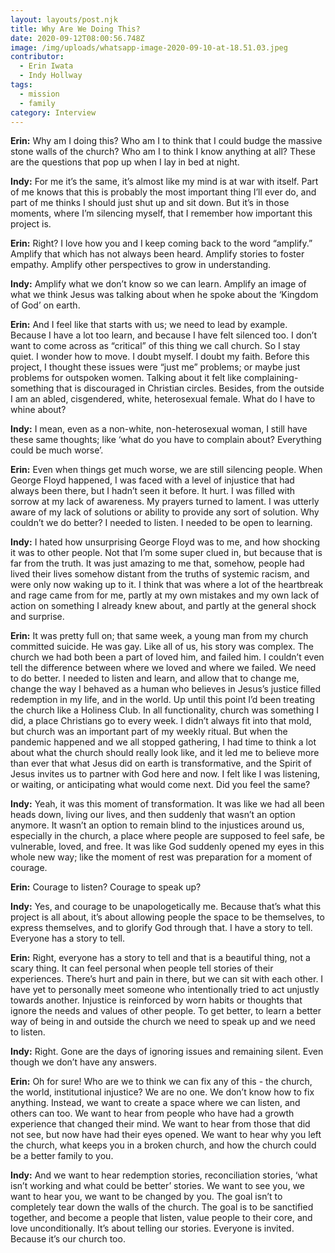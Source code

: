 ```yaml
---
layout: layouts/post.njk
title: Why Are We Doing This?
date: 2020-09-12T08:00:56.748Z
image: /img/uploads/whatsapp-image-2020-09-10-at-18.51.03.jpeg
contributor:
  - Erin Iwata
  - Indy Hollway
tags:
  - mission
  - family
category: Interview
---
```

**Erin:** Why am I doing this? Who am I to think that I could budge the massive stone walls of the church? Who am I to think I know anything at all? These are the questions that pop up when I lay in bed at night.

**Indy:** For me it’s the same, it’s almost like my mind is at war with itself. Part of me knows that this is probably the most important thing I’ll ever do, and part of me thinks I should just shut up and sit down. But it’s in those moments, where I’m silencing myself, that I remember how important this project is.

**Erin:** Right? I love how you and I keep coming back to the word “amplify.” Amplify that which has not always been heard. Amplify stories to foster empathy. Amplify other perspectives to grow in understanding.

**Indy:** Amplify what we don’t know so we can learn. Amplify an image of what we think Jesus was talking about when he spoke about the ‘Kingdom of God’ on earth.

**Erin:** And I feel like that starts with us; we need to lead by example. Because I have a lot too learn, and because I have felt silenced too. I don’t want to come across as “critical” of this thing we call church. So I stay quiet. I wonder how to move. I doubt myself. I doubt my faith. Before this project, I thought these issues were “just me” problems; or maybe just problems for outspoken women. Talking about it felt like complaining- something that is discouraged in Christian circles. Besides, from the outside I am an abled, cisgendered, white, heterosexual female. What do I have to whine about?

**Indy:** I mean, even as a non-white, non-heterosexual woman, I still have these same thoughts; like ‘what do you have to complain about? Everything could be much worse’.

**Erin:** Even when things get much worse, we are still silencing people. When George Floyd happened, I was faced with a level of injustice that had always been there, but I hadn’t seen it before. It hurt. I was filled with sorrow at my lack of awareness. My prayers turned to lament. I was utterly aware of my lack of solutions or ability to provide any sort of solution. Why couldn’t we do better? I needed to listen. I needed to be open to learning.

**Indy:** I hated how unsurprising George Floyd was to me, and how shocking it was to other people. Not that I’m some super clued in, but because that is far from the truth. It was just amazing to me that, somehow, people had lived their lives somehow distant from the truths of systemic racism, and were only now waking up to it. I think that was where a lot of the heartbreak and rage came from for me, partly at my own mistakes and my own lack of action on something I already knew about, and partly at the general shock and surprise.

**Erin:** It was pretty full on; that same week, a young man from my church committed suicide. He was gay. Like all of us, his story was complex. The church we had both been a part of loved him, and failed him. I couldn’t even tell the difference between where we loved and where we failed. We need to do better. I needed to listen and learn, and allow that to change me, change the way I behaved as a human who believes in Jesus’s justice filled redemption in my life, and in the world. Up until this point I’d been treating the church like a Holiness Club. In all functionality, church was something I did, a place Christians go to every week. I didn’t always fit into that mold, but church was an important part of my weekly ritual. But when the pandemic happened and we all stopped gathering, I had time to think a lot about what the church should really look like, and it led me to believe more than ever that what Jesus did on earth is transformative, and the Spirit of Jesus invites us to partner with God here and now. I felt like I was listening, or waiting, or anticipating what would come next. Did you feel the same?

**Indy:** Yeah, it was this moment of transformation. It was like we had all been heads down, living our lives, and then suddenly that wasn’t an option anymore. It wasn’t an option to remain blind to the injustices around us, especially in the church, a place where people are supposed to feel safe, be vulnerable, loved, and free. It was like God suddenly opened my eyes in this whole new way; like the moment of rest was preparation for a moment of courage.

**Erin:** Courage to listen? Courage to speak up?

**Indy:** Yes, and courage to be unapologetically me. Because that’s what this project is all about, it’s about allowing people the space to be themselves, to express themselves, and to glorify God through that. I have a story to tell. Everyone has a story to tell.

**Erin:** Right, everyone has a story to tell and that is a beautiful thing, not a scary thing. It can feel personal when people tell stories of their experiences. There’s hurt and pain in there, but we can sit with each other.  I have yet to personally meet someone who intentionally tried to act unjustly towards another. Injustice is reinforced by worn habits or thoughts that ignore the needs and values of other people. To get better, to learn a better way of being in and outside the church we need to speak up and we need to listen.

**Indy:** Right. Gone are the days of ignoring issues and remaining silent. Even though we don’t have any answers.

**Erin:** Oh for sure! Who are we to think we can fix any of this - the church, the world, institutional injustice? We are no one. We don’t know how to fix anything. Instead, we want to create a space where we can listen, and others can too. We want to hear from people who have had a growth experience that changed their mind. We want to hear from those that did not see, but now have had their eyes opened. We want to hear why you left the church, what keeps you in a broken church, and how the church could be a better family to you.

**Indy:** And we want to hear redemption stories, reconciliation stories, ‘what isn’t working and what could be better’ stories. We want to see you, we want to hear you, we want to be changed by you. The goal isn’t to completely tear down the walls of the church. The goal is to be sanctified together, and become a people that listen, value people to their core, and love unconditionally. It’s about telling our stories. Everyone is invited. Because it’s our church too.